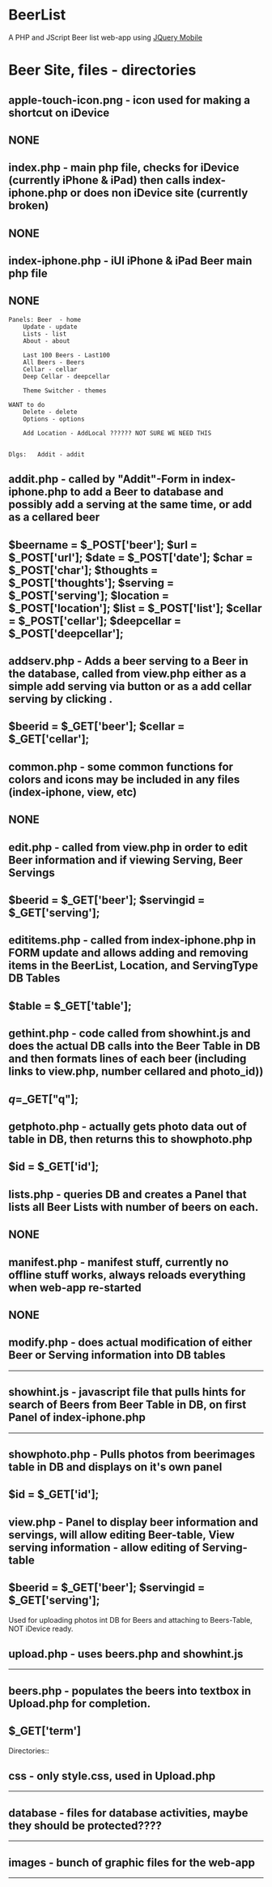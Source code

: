 # BeerList

A PHP and JScript Beer list web-app using [JQuery Mobile](http://www.jquerymobile.com) 

# Beer Site, files - directories


apple-touch-icon.png  	- icon used for making a shortcut on iDevice
----------------------
NONE
----------------------

index.php 		- main php file, checks for iDevice (currently iPhone & iPad) then calls index-iphone.php or does non iDevice site (currently broken)
----------------------
NONE
----------------------

index-iphone.php  	- iUI iPhone & iPad Beer main php file
----------------------
NONE
----------------------
	Panels: Beer  - home
		Update - update
		Lists - list
		About - about

		Last 100 Beers - Last100
		All Beers - Beers
		Cellar - cellar
		Deep Cellar - deepcellar

		Theme Switcher - themes

	WANT to do   
		Delete - delete
		Options - options

		Add Location - AddLocal ?????? NOT SURE WE NEED THIS 


	Dlgs:	Addit - addit


addit.php  		- called by "Addit"-Form in index-iphone.php to add a Beer to database and possibly add a serving at the same time, or add as a cellared beer
----------------------
$beername = $_POST['beer'];
$url = $_POST['url'];
$date = $_POST['date'];
$char = $_POST['char'];
$thoughts = $_POST['thoughts'];
$serving =  $_POST['serving'];
$location =  $_POST['location'];
$list =  $_POST['list'];
$cellar = $_POST['cellar'];
$deepcellar = $_POST['deepcellar'];
----------------------

addserv.php		- Adds a beer serving to a Beer in the database, called from view.php either as a simple add serving via <AddServ> button or as a add cellar serving by clicking <cellar text>.
----------------------
$beerid = $_GET['beer'];
$cellar = $_GET['cellar'];
----------------------

common.php  		- some common functions for colors and icons may be included in any files (index-iphone, view, etc)
----------------------
NONE
----------------------

edit.php  		- called from view.php in order to edit Beer information and if viewing Serving, Beer Servings
----------------------
$beerid = $_GET['beer'];
$servingid = $_GET['serving'];
----------------------

edititems.php  		- called from index-iphone.php in FORM update and allows adding and removing items in the BeerList, Location, and ServingType DB Tables
----------------------
$table = $_GET['table'];
----------------------

gethint.php  		- code called from showhint.js and does the actual DB calls into the Beer Table in DB and then formats lines of each beer (including links to view.php, number cellared and photo_id))
----------------------
$q=$_GET["q"];
----------------------

getphoto.php  		- actually gets photo data out of table in DB, then returns this to showphoto.php
----------------------
$id    = $_GET['id'];
----------------------

lists.php  		- queries DB and creates a Panel that lists all Beer Lists with number of beers on each.
----------------------
NONE
----------------------

manifest.php  		- manifest stuff, currently no offline stuff works, always reloads everything when web-app re-started
----------------------
NONE
----------------------

modify.php  		- does actual modification of either Beer or Serving information into DB tables
----------------------
----------------------

showhint.js  		- javascript file that pulls hints for search of Beers from Beer Table in DB, on first Panel of index-iphone.php
----------------------
----------------------

showphoto.php  		- Pulls photos from beerimages table in DB and displays on it's own panel
----------------------
$id    = $_GET['id'];
----------------------

view.php  		- Panel to display beer information and servings, will allow editing Beer-table, View serving information - allow editing of Serving-table
----------------------
$beerid = $_GET['beer'];
$servingid = $_GET['serving'];
----------------------


Used for uploading photos int DB for Beers and attaching to Beers-Table, NOT iDevice ready.

upload.php  		- uses beers.php and showhint.js
----------------------
----------------------

beers.php  		- populates the beers into textbox in Upload.php for completion.
----------------------
$_GET['term']
----------------------


Directories::

css			- only style.css, used in Upload.php
----------------------
----------------------

database		- files for database activities, maybe they should be protected????
----------------------
----------------------

images			- bunch of graphic files for the web-app
----------------------
----------------------
